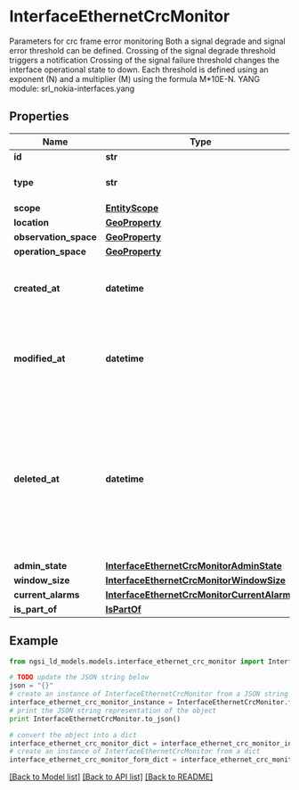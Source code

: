 # InterfaceEthernetCrcMonitor

Parameters for crc frame error monitoring  Both a signal degrade and signal error threshold can be defined. Crossing of the signal degrade threshold triggers a notification Crossing of the signal failure threshold changes the interface operational state to down. Each threshold is defined using an exponent (N) and a multiplier (M) using the formula M*10E-N.  YANG module: srl_nokia-interfaces.yang 

## Properties

Name | Type | Description | Notes
------------ | ------------- | ------------- | -------------
**id** | **str** | Entity id.  | [optional] 
**type** | **str** | NGSI-LD Entity identifier. It has to be InterfaceEthernetCrcMonitor. | [default to 'InterfaceEthernetCrcMonitor']
**scope** | [**EntityScope**](EntityScope.md) |  | [optional] 
**location** | [**GeoProperty**](GeoProperty.md) |  | [optional] 
**observation_space** | [**GeoProperty**](GeoProperty.md) |  | [optional] 
**operation_space** | [**GeoProperty**](GeoProperty.md) |  | [optional] 
**created_at** | **datetime** | Is defined as the temporal Property at which the Entity, Property or Relationship was entered into an NGSI-LD system.  | [optional] [readonly] 
**modified_at** | **datetime** | Is defined as the temporal Property at which the Entity, Property or Relationship was last modified in an NGSI-LD system, e.g. in order to correct a previously entered incorrect value.  | [optional] [readonly] 
**deleted_at** | **datetime** | Is defined as the temporal Property at which the Entity, Property or Relationship was deleted from an NGSI-LD system.  Entity deletion timestamp. See clause 4.8 It is only used in notifications reporting deletions and in the Temporal Representation of Entities (clause 4.5.6), Properties (clause 4.5.7), Relationships (clause 4.5.8) and LanguageProperties (clause 5.2.32).  | [optional] [readonly] 
**admin_state** | [**InterfaceEthernetCrcMonitorAdminState**](InterfaceEthernetCrcMonitorAdminState.md) |  | [optional] 
**window_size** | [**InterfaceEthernetCrcMonitorWindowSize**](InterfaceEthernetCrcMonitorWindowSize.md) |  | [optional] 
**current_alarms** | [**InterfaceEthernetCrcMonitorCurrentAlarms**](InterfaceEthernetCrcMonitorCurrentAlarms.md) |  | [optional] 
**is_part_of** | [**IsPartOf**](IsPartOf.md) |  | 

## Example

```python
from ngsi_ld_models.models.interface_ethernet_crc_monitor import InterfaceEthernetCrcMonitor

# TODO update the JSON string below
json = "{}"
# create an instance of InterfaceEthernetCrcMonitor from a JSON string
interface_ethernet_crc_monitor_instance = InterfaceEthernetCrcMonitor.from_json(json)
# print the JSON string representation of the object
print InterfaceEthernetCrcMonitor.to_json()

# convert the object into a dict
interface_ethernet_crc_monitor_dict = interface_ethernet_crc_monitor_instance.to_dict()
# create an instance of InterfaceEthernetCrcMonitor from a dict
interface_ethernet_crc_monitor_form_dict = interface_ethernet_crc_monitor.from_dict(interface_ethernet_crc_monitor_dict)
```
[[Back to Model list]](../README.md#documentation-for-models) [[Back to API list]](../README.md#documentation-for-api-endpoints) [[Back to README]](../README.md)


